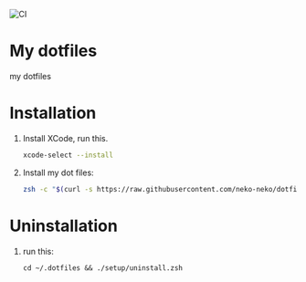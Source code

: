 ![CI](https://github.com/neko-neko/dotfiles/workflows/CI/badge.svg?branch=master)

# My dotfiles
my dotfiles

# Installation
1. Install XCode, run this.
    ```sh
    xcode-select --install
    ```

2. Install my dot files:  
    ```sh
    zsh -c "$(curl -s https://raw.githubusercontent.com/neko-neko/dotfiles/master/setup/setup.zsh)"
    ```

# Uninstallation
1. run this:  
    ```
    cd ~/.dotfiles && ./setup/uninstall.zsh
    ```
